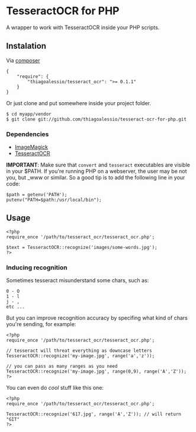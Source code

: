 # TesseractOCR for PHP

  A wrapper to work with TesseractOCR inside your PHP scripts.

## Instalation

  Via [composer](http://getcomposer.org/)

    {
        "require": {
            "thiagoalessio/tesseract_ocr": ">= 0.1.1"
        }
    }

  Or just clone and put somewhere inside your project folder.

    $ cd myapp/vendor
    $ git clone git://github.com/thiagoalessio/tesseract-ocr-for-php.git

### Dependencies

-  [ImageMagick](http://www.imagemagick.org/)
-  [TesseractOCR](http://code.google.com/p/tesseract-ocr/)

**IMPORTANT**: Make sure that `convert` and `tesseract` executables are 
  visible in your $PATH.
  If you're running PHP on a webserver, the user may be not you, but \_www or 
  similar.
  So a good tip is to add the following line in your code:

    $path = getenv('PATH');
    putenv("PATH=$path:/usr/local/bin");

## Usage

    <?php
    require_once '/path/to/tesseract_ocr/tesseract_ocr.php';
    
    $text = TesseractOCR::recognize('images/some-words.jpg');
    ?>

### Inducing recognition

  Sometimes tesseract misunderstand some chars, such as:

    0 - O
    1 - l
    j - ,
    etc ...

  But you can improve recognition accuracy by specifing what kind of chars
  you're sending, for example:

    <?php
    require_once '/path/to/tesseract_ocr/tesseract_ocr.php';
    
    // tesseract will threat everything as downcase letters
    TesseractOCR::recognize('my-image.jpg', range('a','z'));
    
    // you can pass as many ranges as you need
    TesseractOCR::recognize('my-image.jpg', range(0,9), range('A','Z'));
    ?>

  You can even do *cool* stuff like this one:

    <?php
    require_once '/path/to/tesseract_ocr/tesseract_ocr.php';
    
    TesseractOCR::recognize('617.jpg', range('A','Z')); // will return "GIT"
    ?>

